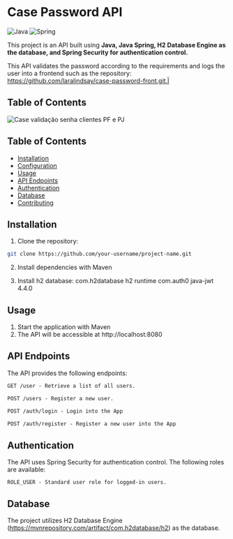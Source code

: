 # Case Password API

![Java](https://img.shields.io/badge/java-%23ED8B00.svg?style=for-the-badge&logo=openjdk&logoColor=white)
![Spring](https://img.shields.io/badge/spring-%236DB33F.svg?style=for-the-badge&logo=spring&logoColor=white)

This project is an API built using **Java, Java Spring, H2 Database Engine as the database, and Spring Security for authentication control.** 

This API validates the password according to the requirements and logs the user into a frontend such as the repository: https://github.com/laralindsay/case-password-front.git.Ï

## Table of Contents

![Case validação senha clientes PF e PJ](https://github.com/laralindsay/case-password-api/assets/48735715/053c8eda-d314-4190-bb3e-0e806571113d)


## Table of Contents

- [Installation](#installation)
- [Configuration](#configuration)
- [Usage](#usage)
- [API Endpoints](#api-endpoints)
- [Authentication](#authentication)
- [Database](#database)
- [Contributing](#contributing)

## Installation

1. Clone the repository:

```bash
git clone https://github.com/your-username/project-name.git
```

2. Install dependencies with Maven

3. Install h2 database:
   		<dependency>
			<groupId>com.h2database</groupId>
			<artifactId>h2</artifactId>
			<scope>runtime</scope>
		</dependency>
		<dependency>
			<groupId>com.auth0</groupId>
			<artifactId>java-jwt</artifactId>
			<version>4.4.0</version>
		</dependency>
  
## Usage

1. Start the application with Maven
2. The API will be accessible at http://localhost:8080


## API Endpoints
The API provides the following endpoints:

```markdown
GET /user - Retrieve a list of all users.

POST /users - Register a new user.

POST /auth/login - Login into the App

POST /auth/register - Register a new user into the App
```

## Authentication
The API uses Spring Security for authentication control. The following roles are available:

```
ROLE_USER - Standard user role for logged-in users.
```

## Database
The project utilizes H2 Database Engine (https://mvnrepository.com/artifact/com.h2database/h2) as the database. 






